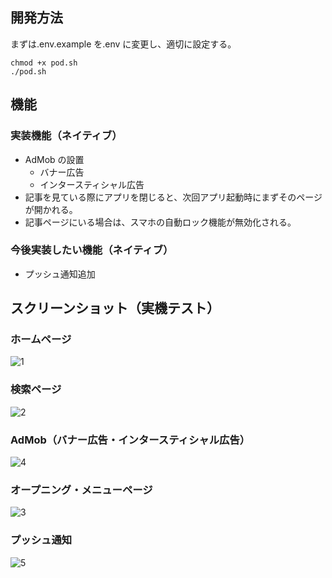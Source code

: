 ## 開発方法

まずは.env.example を.env に変更し、適切に設定する。

```
chmod +x pod.sh
./pod.sh
```

## 機能

### 実装機能（ネイティブ）

- AdMob の設置
  - バナー広告
  - インタースティシャル広告
- 記事を見ている際にアプリを閉じると、次回アプリ起動時にまずそのページが開かれる。
- 記事ページにいる場合は、スマホの自動ロック機能が無効化される。

### 今後実装したい機能（ネイティブ）

- プッシュ通知追加

## スクリーンショット（実機テスト）

### ホームページ

![1](https://github.com/user-attachments/assets/a76b0ae3-a6fb-402b-98c7-8c3dcc73ea29)

### 検索ページ

![2](https://github.com/user-attachments/assets/2700b02b-dc68-438a-8220-d4f27a347697)

### AdMob（バナー広告・インタースティシャル広告）

![4](https://github.com/user-attachments/assets/ed1bdd2c-bb78-414b-896d-f1d0191ae934)

### オープニング・メニューページ

![3](https://github.com/user-attachments/assets/df419fbc-11cc-4e11-bf9f-071ea35d1550)

### プッシュ通知

![5](https://github.com/user-attachments/assets/2d7027b9-9370-4393-81cc-8090f25bf848)
